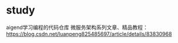 # study
aigend学习编程的代码仓库
微服务架构系列文章、精品教程：https://blog.csdn.net/luanpeng825485697/article/details/83830968
